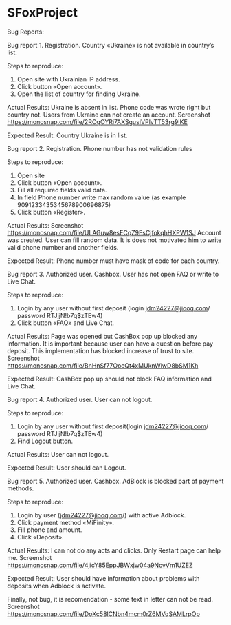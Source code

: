 # SFoxProject

Bug Reports:

Bug report 1. Registration. Country «Ukraine» is not available in country’s list.

Steps to reproduce:
1. Open site with Ukrainian  IP address.
2. Click button «Open account».
3. Open the list of country for finding Ukraine.

Actual Results:
Ukraine is absent in list.
Phone code was wrote right but country not.
Users from Ukraine can not create an account.
Screenshot https://monosnap.com/file/2ROqOYRi7AXSgusIVPlvTT53rg9IKE

Expected Result:
Country Ukraine is in list.



Bug report 2. Registration. Phone number has not validation rules 

Steps to reproduce:
1. Open site 
2. Click button «Open account».
3. Fill all required fields valid data.
4. In field Phone number write max random value (as example 9091233435345678900696875)
5. Click button «Register».

Actual Results:
Screenshot https://monosnap.com/file/ULAGuw8esECqZ9EsCjfokqhHXPW1SJ
Account was created. User can fill random data. It is does not motivated him to write valid phone number and another fields.

Expected Result:
Phone number must have mask of code for each country.




Bug report 3. Authorized user. Cashbox. User has not open FAQ or write to Live Chat.

Steps to reproduce:
1. Login by any user without first deposit (login jdm24227@jiooq.com/ password RTJjjN!b7q$zTEw4) 
2. Click button «FAQ» and Live Chat.


Actual Results:
Page was opened but CashBox pop up blocked any information. It is important because user can have a question before pay deposit.
This implementation has blocked increase of trust to site.
Screenshot https://monosnap.com/file/BnHnSf77OocQt4xMUknWlwD8bSM1Kh 

Expected Result:
CashBox pop up should not block FAQ information and Live Chat.

Bug report 4. Authorized user. User can not logout.

Steps to reproduce:
1. Login by any user without first deposit(login jdm24227@jiooq.com/ password RTJjjN!b7q$zTEw4) 
2. Find Logout button.


Actual Results:
User can not logout. 

Expected Result:
User should can Logout.


Bug report 5. Authorized user. Cashbox. AdBlock is blocked part of payment methods.

Steps to reproduce:
1. Login by user (jdm24227@jiooq.com/) with active Adblock.
2. Click payment method «MiFinity».
3. Fill phone and amount.
4. Click «Deposit».


Actual Results:
I can not do any acts and clicks.
Only Restart page can help me.
Screenshot https://monosnap.com/file/4jicY85EppJBWxjw04a9NcvVm1UZEZ

Expected Result:
User should have information about problems with deposits when Adblock is activate.

Finally, not bug, it is recomendation - some text in letter can not be read.
Screenshot https://monosnap.com/file/DoXc58lCNbn4mcm0rZ6MVqSAMLrpOp

